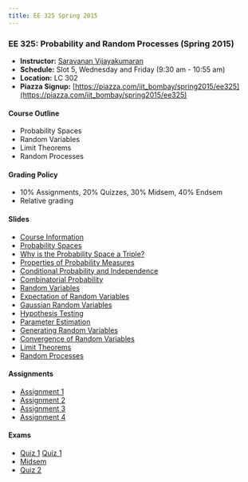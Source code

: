 ```yaml
---
title: EE 325 Spring 2015
---
```


### EE 325: Probability and Random Processes (Spring 2015)
  - **Instructor:** [Saravanan Vijayakumaran](http://www.ee.iitb.ac.in/~sarva)
  - **Schedule:** Slot 5, Wednesday and Friday (9:30 am - 10:55 am)
  - **Location:** LC 302
  - **Piazza Signup:** [https://piazza.com/iit_bombay/spring2015/ee325](https://piazza.com/iit_bombay/spring2015/ee325)


#### Course Outline

  - Probability Spaces
  - Random Variables
  - Limit Theorems
  - Random Processes


#### Grading Policy
  - 10% Assignments, 20% Quizzes, 30% Midsem, 40% Endsem
  - Relative grading

#### Slides
  - [Course Information](./2015/Slides/Outline.pdf)
  - [Probability Spaces](./2015/Slides/ProbabilitySpaces.pdf)
  - [Why is the Probability Space a Triple?](./2015/Slides/WhyProbSpaceTriple.pdf)
  - [Properties of Probability Measures](./2015/Slides/ProbabilityMeasureProperties.pdf)
  - [Conditional Probability and Independence](./2015/Slides/CondProbAndIndependence.pdf)
  - [Combinatorial Probability](./2015/Slides/CombinatorialProbability.pdf)
  - [Random Variables](./2015/Slides/RandomVariables.pdf)
  - [Expectation of Random Variables](./2015/Slides/Expectation.pdf)
  - [Gaussian Random Variables](./2015/Slides/GaussianRV.pdf)
  - [Hypothesis Testing](./2015/Slides/HypothesisTesting.pdf)
  - [Parameter Estimation](./2015/Slides/ParameterEstimation.pdf)
  - [Generating Random Variables](./2015/Slides/GeneratingRVs.pdf)
  - [Convergence of Random Variables](./2015/Slides/ConvergenceOfRVs.pdf)
  - [Limit Theorems](./2015/Slides/LimitTheorems.pdf)
  - [Random Processes](./2015/Slides/RandomProcesses.pdf)

#### Assignments
  - [Assignment 1](./2015/Assignments/assignment1.pdf)
  - [Assignment 2](./2015/Assignments/assignment2.pdf)
  - [Assignment 3](./2015/Assignments/assignment3.pdf)
  - [Assignment 4](./2015/Assignments/assignment4.pdf)

#### Exams
  - [Quiz 1](./2015/Exams/quiz1a.pdf) [Quiz 1](./2015/Exams/quiz1b.pdf)
  - [Midsem](./2015/Exams/midsem.pdf)
  - [Quiz 2](./2015/Exams/quiz2.pdf)
